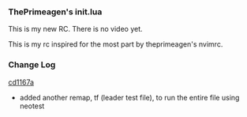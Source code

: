 ### ThePrimeagen's init.lua
This is my new RC.  There is no video yet.

This is my rc inspired for the most part by theprimeagen's nvimrc.
### Change Log
[cd1167a](https://github.com/ThePrimeagen/neovimrc/commit/cd1167a72240b2052eb182f2a5f27b29be1ec627)
* added another remap, <leader>tf (leader test file), to run the entire file
  using neotest


